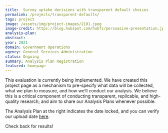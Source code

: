 ```yaml
---
title:  Survey uptake decisions with transparent default choices
permalink: /projects/transparent-defaults/
tags: project  
image: /assets/img/project-images/2101.jpeg
image-credit: https://blog.hubspot.com/hubfs/persuasive-presentation.jpg
analysis-plan: 
abstract: 
year: 2021  
domain: Government Operations
agency: General Services Administration
status: Ongoing
summary: Analysis Plan Registration
featured: homepage
---
```

This evaluation is currently being implemented. We have created this project page as a mechanism to pre-specify what data will be collected, what we plan to measure, and how we’ll conduct our analysis. We believe this is a critical component of conducting transparent, replicable, and high-quality research; and aim to share our Analysis Plans whenever possible.

The Analysis Plan at the right indicates the date locked, and you can verify our upload date <a href="https://github.com/gsa-oes/office-of-evaluation-sciences/commits/master/assets/analysis/XXXX-analysis-plan.pdf">here</a>. 

Check back for results!
